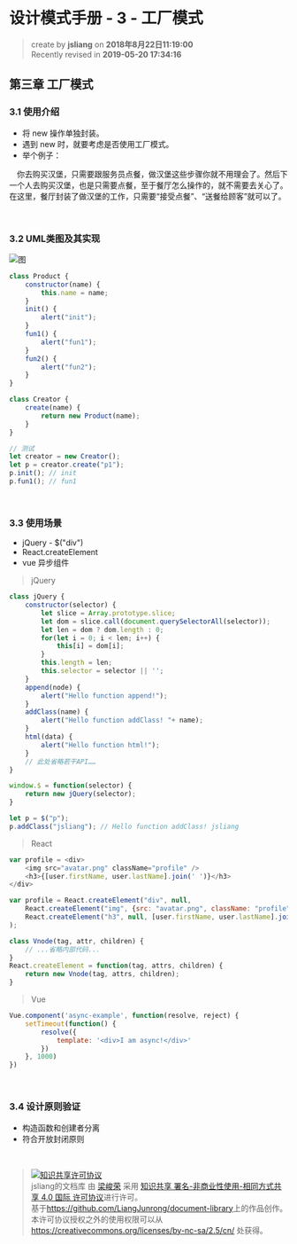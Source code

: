 设计模式手册 - 3 - 工厂模式
===

> create by **jsliang** on **2018年8月22日11:19:00**  
> Recently revised in **2019-05-20 17:34:16**

## 第三章 工厂模式

### 3.1 使用介绍
* 将 new 操作单独封装。
* 遇到 new 时，就要考虑是否使用工厂模式。
* 举个例子：  

&emsp;你去购买汉堡，只需要跟服务员点餐，做汉堡这些步骤你就不用理会了。然后下一个人去购买汉堡，也是只需要点餐，至于餐厅怎么操作的，就不需要去关心了。在这里，餐厅封装了做汉堡的工作，只需要“接受点餐”、“送餐给顾客”就可以了。

<br>

### 3.2 UML类图及其实现

![图](../../public-repertory/img/js-design-pattern-chapter3-1.png)

```js
class Product {
    constructor(name) {
        this.name = name;
    }
    init() {
        alert("init");
    }
    fun1() {
        alert("fun1");
    }
    fun2() {
        alert("fun2");
    }
}

class Creator {
    create(name) {
        return new Product(name);
    }
}

// 测试
let creator = new Creator();
let p = creator.create("p1");
p.init(); // init
p.fun1(); // fun1
```

<br>

### 3.3 使用场景
* jQuery - $("div")
* React.createElement
* vue 异步组件

> jQuery

```js
class jQuery {
    constructor(selector) {
        let slice = Array.prototype.slice;
        let dom = slice.call(document.querySelectorAll(selector));
        let len = dom ? dom.length : 0;
        for(let i = 0; i < len; i++) {
            this[i] = dom[i];
        }
        this.length = len;
        this.selector = selector || '';
    }
    append(node) {
        alert("Hello function append!");
    }
    addClass(name) {
        alert("Hello function addClass! "+ name);
    }
    html(data) {
        alert("Hello function html!");
    }
    // 此处省略若干API……
}

window.$ = function(selector) {
    return new jQuery(selector);
}

let p = $("p");
p.addClass("jsliang"); // Hello function addClass! jsliang
```

> React

```js
var profile = <div>
    <img src="avatar.png" className="profile" />
    <h3>{[user.firstName, user.lastName].join(' ')}</h3>
</div>

var profile = React.createElement("div", null,
    React.createElement("img", {src: "avatar.png", className: "profile"}),
    React.createElement("h3", null, [user.firstName, user.lastName].join(" "));
);
```

```js
class Vnode(tag, attr, children) {
    // ...省略内部代码...
}
React.createElement = function(tag, attrs, children) {
    return new Vnode(tag, attrs, children);
}
```

> Vue

```js
Vue.component('async-example', function(resolve, reject) {
    setTimeout(function() {
        resolve({
            template: '<div>I am async!</div>'
        })
    }, 1000)
})
```

<br>

### 3.4 设计原则验证
* 构造函数和创建者分离
* 符合开放封闭原则

<br>

> <a rel="license" href="http://creativecommons.org/licenses/by-nc-sa/4.0/"><img alt="知识共享许可协议" style="border-width:0" src="https://i.creativecommons.org/l/by-nc-sa/4.0/88x31.png" /></a><br /><span xmlns:dct="http://purl.org/dc/terms/" property="dct:title">jsliang的文档库</span> 由 <a xmlns:cc="http://creativecommons.org/ns#" href="https://github.com/LiangJunrong/document-library" property="cc:attributionName" rel="cc:attributionURL">梁峻荣</a> 采用 <a rel="license" href="http://creativecommons.org/licenses/by-nc-sa/4.0/">知识共享 署名-非商业性使用-相同方式共享 4.0 国际 许可协议</a>进行许可。<br />基于<a xmlns:dct="http://purl.org/dc/terms/" href="https://github.com/LiangJunrong/document-library" rel="dct:source">https://github.com/LiangJunrong/document-library</a>上的作品创作。<br />本许可协议授权之外的使用权限可以从 <a xmlns:cc="http://creativecommons.org/ns#" href="https://creativecommons.org/licenses/by-nc-sa/2.5/cn/" rel="cc:morePermissions">https://creativecommons.org/licenses/by-nc-sa/2.5/cn/</a> 处获得。